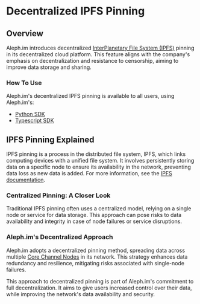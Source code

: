 # Decentralized IPFS Pinning
## Overview
Aleph.im introduces decentralized [InterPlanetary File System (IPFS)](https://ipfs.tech/)
pinning in its decentralized cloud platform. This feature aligns with the company's emphasis on decentralization
and resistance to censorship, aiming to improve data storage and sharing.

### How To Use
Aleph.im's decentralized IPFS pinning is available to all users, using Aleph.im's:

- [Python SDK](../libraries/Aleph.im-Python-SDK/index.md)
- [Typescript SDK](../libraries/typescript.md)

## IPFS Pinning Explained
IPFS pinning is a process in the distributed file system, IPFS, which links computing devices with a unified file system.
It involves persistently storing data on a specific node to ensure its availability in the network,
preventing data loss as new data is added. For more information, see the [IPFS documentation](https://docs.ipfs.io/concepts/persistence/).

### Centralized Pinning: A Closer Look
Traditional IPFS pinning often uses a centralized model, relying on a single node or service for data storage.
This approach can pose risks to data availability and integrity in case of node failures or service disruptions.

### Aleph.im's Decentralized Approach
Aleph.im adopts a decentralized pinning method, spreading data across multiple [Core Channel Nodes](../nodes/core/index.md) in its network.
This strategy enhances data redundancy and resilience, mitigating risks associated with single-node failures.

This approach to decentralized pinning is part of Aleph.im's commitment to full decentralization.
It aims to give users increased control over their data, while improving the network's data availability and security.